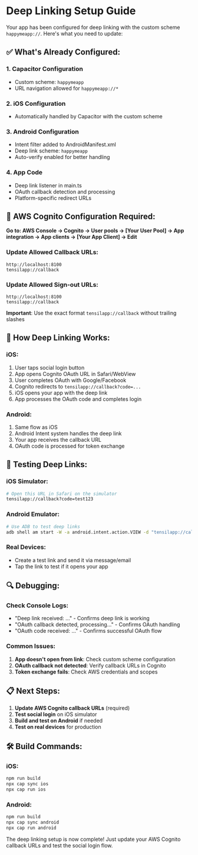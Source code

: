 # Deep Linking Setup Guide

Your app has been configured for deep linking with the custom scheme `happymeapp://`. Here's what you need to update:

## ✅ What's Already Configured:

### 1. Capacitor Configuration
- Custom scheme: `happymeapp`
- URL navigation allowed for `happymeapp://*`

### 2. iOS Configuration
- Automatically handled by Capacitor with the custom scheme

### 3. Android Configuration
- Intent filter added to AndroidManifest.xml
- Deep link scheme: `happymeapp`
- Auto-verify enabled for better handling

### 4. App Code
- Deep link listener in main.ts
- OAuth callback detection and processing
- Platform-specific redirect URLs

## 🔧 AWS Cognito Configuration Required:

**Go to: AWS Console → Cognito → User pools → [Your User Pool] → App integration → App clients → [Your App Client] → Edit**

### Update Allowed Callback URLs:
```
http://localhost:8100
tensilapp://callback
```

### Update Allowed Sign-out URLs:
```
http://localhost:8100
tensilapp://callback
```

**Important**: Use the exact format `tensilapp://callback` without trailing slashes

## 📱 How Deep Linking Works:

### iOS:
1. User taps social login button
2. App opens Cognito OAuth URL in Safari/WebView
3. User completes OAuth with Google/Facebook
4. Cognito redirects to `tensilapp://callback?code=...`
5. iOS opens your app with the deep link
6. App processes the OAuth code and completes login

### Android:
1. Same flow as iOS
2. Android Intent system handles the deep link
3. Your app receives the callback URL
4. OAuth code is processed for token exchange

## 🧪 Testing Deep Links:

### iOS Simulator:
```bash
# Open this URL in Safari on the simulator
tensilapp://callback?code=test123
```

### Android Emulator:
```bash
# Use ADB to test deep links
adb shell am start -W -a android.intent.action.VIEW -d "tensilapp://callback?code=test123" im.tensil.cognito
```

### Real Devices:
- Create a test link and send it via message/email
- Tap the link to test if it opens your app

## 🔍 Debugging:

### Check Console Logs:
- "Deep link received: ..." - Confirms deep link is working
- "OAuth callback detected, processing..." - Confirms OAuth handling
- "OAuth code received: ..." - Confirms successful OAuth flow

### Common Issues:
1. **App doesn't open from link**: Check custom scheme configuration
2. **OAuth callback not detected**: Verify callback URLs in Cognito
3. **Token exchange fails**: Check AWS credentials and scopes

## 📋 Next Steps:

1. **Update AWS Cognito callback URLs** (required)
2. **Test social login** on iOS simulator
3. **Build and test on Android** if needed
4. **Test on real devices** for production

## 🛠️ Build Commands:

### iOS:
```bash
npm run build
npx cap sync ios
npx cap run ios
```

### Android:
```bash
npm run build
npx cap sync android
npx cap run android
```

The deep linking setup is now complete! Just update your AWS Cognito callback URLs and test the social login flow.